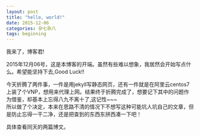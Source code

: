 ```yaml
---
layout: post
title: "hello, world!"
date: 2015-12-06
categories: 杂七杂八
tags: beginning
---
```

我来了，博客君!<br>

2015年12月06号，这是本博客的开端。虽然有些难以想象，我居然会开始写点什么。希望能坚持下去,Good Luck!!

今天折腾了两件事，一件是用jekyll写静态网页，还有一件就是在阿里云centos7上装了个VNP，想用来代理上网。结果终于折腾完成了，想要记下其中的问题作为借鉴，却基本上忘得八九不离十了,这记性~~~<br> 
所以做了个决定，本来在思路不清的情况下不想写这种可能坑人坑自己的文章，但是防止忘得一干二净，还是把查到的东西东拼西凑一下吧！

具体查看同天的两篇博文。
